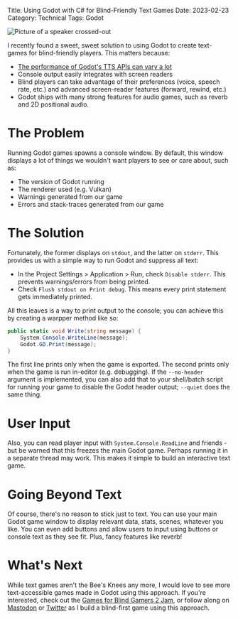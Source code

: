 Title: Using Godot with C# for Blind-Friendly Text Games
Date: 2023-02-23
Category: Technical
Tags: Godot

![Picture of a speaker crossed-out](https://i.imgur.com/WClABct.png)

I recently found a sweet, sweet solution to using Godot to create text-games for blind-friendly players. This matters because:

- [The performance of Godot's TTS APIs can vary a lot](https://docs.godotengine.org/en/stable/tutorials/audio/text_to_speech.html#caveats-and-other-information)
- Console output easily integrates with screen readers
- Blind players can take advantage of their preferences (voice, speech rate, etc.) and advanced screen-reader features (forward, rewind, etc.)
- Godot ships with many strong features for audio games, such as reverb and 2D positional audio.

# The Problem

Running Godot games spawns a console window. By default, this window displays a lot of things we wouldn't want players to see or care about, such as:

- The version of Godot running
- The renderer used (e.g. Vulkan)
- Warnings generated from our game
- Errors and stack-traces generated from our game

# The Solution

Fortunately, the former displays on `stdout`, and the latter on `stderr`. This provides us with a simple way to run Godot and suppress all text:

- In the Project Settings > Application > Run, check `Disable stderr`. This prevents warnings/errors from being printed.
- Check `Flush stdout on Print debug`. This means every print statement gets immediately printed.

All this leaves is a way to print output to the console; you can achieve this by creating a warpper method like so:

```C#
public static void Write(string message) {
    System.Console.WriteLine(message);
    Godot.GD.Print(message);
}
```

The first line prints only when the game is exported. The second prints only when the game is run in-editor (e.g. debugging). If the `--no-header` argument is implemented, you can also add that to your shell/batch script for running your game to disable the Godot header output; `--quiet` does the same thing.

# User Input

Also, you can read player input with `System.Console.ReadLine` and friends - but be warned that this freezes the main Godot game. Perhaps running it in a separate thread may work. This makes it simple to build an interactive text game.

# Going Beyond Text

Of course, there's no reason to stick just to text. You can use your main Godot game window to display relevant data, stats, scenes, whatever you like. You can even add buttons and allow users to input using buttons or console text as they see fit. Plus, fancy features like reverb!

# What's Next

While text games aren't the Bee's Knees any more, I would love to see more text-accessible games made in Godot using this approach. If you're interested, check out the [Games for Blind Gamers 2 Jam](https://itch.io/jam/games-for-blind-gamers-2), or follow along on [Mastodon](https://mastodon.gamedev.place/@nightblade9) or [Twitter](https://twitter.com/nightblade9) as I build a blind-first game using this approach.